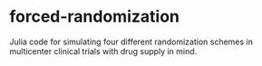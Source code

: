 # forced-randomization
Julia code for simulating four different randomization schemes in multicenter clinical trials with drug supply in mind.
